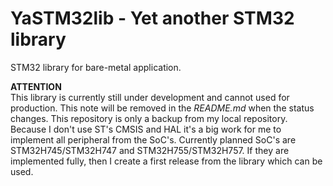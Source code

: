 # YaSTM32lib - Yet another STM32 library

STM32 library for bare-metal application.

**ATTENTION**  
This library is currently still under development and cannot used for production. This note will be removed in the *README.md* when the status changes. This repository is only a backup from my local repository. Because I don't use ST's CMSIS and HAL it's a big work for me to implement all peripheral from the SoC's. Currently planned SoC's are STM32H745/STM32H747 and STM32H755/STM32H757. If they are implemented fully, then I create a first release from the library which can be used.

